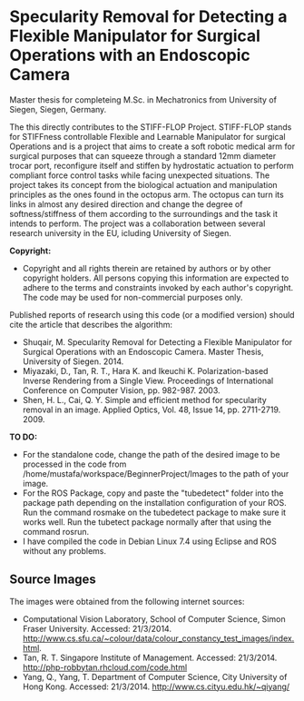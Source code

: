 # Specularity Removal for Detecting a Flexible Manipulator for Surgical Operations with an Endoscopic Camera
Master thesis for completeing M.Sc. in Mechatronics from University of Siegen, Siegen, Germany.

The this directly contributes to the STIFF-FLOP Project. STIFF-FLOP stands for STIFFness controllable Flexible and Learnable Manipulator for surgical Operations and is a project that aims to create a soft robotic medical arm for surgical purposes that can squeeze through a standard 12mm diameter trocar port, reconfigure itself and stiffen by hydrostatic actuation to perform compliant force control tasks while facing unexpected situations. The project takes its concept from the biological actuation and manipulation principles as the ones found in the octopus arm. The octopus can turn its links in almost any desired direction and change the degree of softness/stiffness of them according to the surroundings and the task it intends to perform. The project was a collaboration between several research university in the EU, icluding University of Siegen.

**Copyright:**
* Copyright and all rights therein are retained by authors  or by other copyright holders. All persons copying this  information are expected to adhere to the terms and constraints invoked by each author's copyright. The code may be used for non-commercial purposes only.

Published reports of research using this code (or a modified version) should cite the article that describes the algorithm: 
* Shuqair, M. Specularity Removal for Detecting a Flexible Manipulator for Surgical Operations with an Endoscopic Camera. Master Thesis, University of Siegen. 2014.
* Miyazaki, D., Tan, R. T., Hara K. and Ikeuchi K. Polarization-based Inverse Rendering from a Single View. Proceedings of International Conference on Computer Vision, pp. 982-987. 2003.
* Shen, H. L., Cai, Q. Y. Simple and efficient method for specularity removal in an image. Applied Optics, Vol. 48, Issue 14, pp. 2711-2719. 2009.

**TO DO:**
* For the standalone code, change the path of the desired image to be processed in the code from /home/mustafa/workspace/BeginnerProject/Images to the path of your image.
* For the ROS Package, copy and paste the "tubedetect" folder into the package path depending on the installation configuration of your ROS. Run the command rosmake on the tubedetect package to make sure it works well. Run the tubetect package normally after that using the command rosrun. 
* I have compiled the code in Debian Linux 7.4 using Eclipse and ROS without any problems.

## Source Images
The images were obtained from the following internet sources:
* Computational Vision Laboratory, School of Computer Science, Simon Fraser University. Accessed: 21/3/2014. http://www.cs.sfu.ca/~colour/data/colour_constancy_test_images/index.html.
* Tan, R. T. Singapore Institute of Management. Accessed: 21/3/2014.
http://php-robbytan.rhcloud.com/code.html
* Yang, Q., Yang, T. Department of Computer Science, City University of Hong Kong. Accessed: 21/3/2014.
http://www.cs.cityu.edu.hk/~qiyang/

